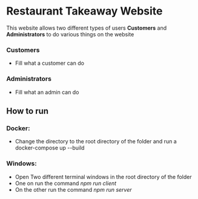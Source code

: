 # Restaurant Takeaway Website

This website allows two different types of users **Customers** and **Administrators** to do various things on the website

### Customers

- Fill what a customer can do

### Administrators

- Fill what an admin can do

## How to run

### Docker:

- Change the directory to the root directory of the folder and run a docker-compose up --build

### Windows:

- Open Two different terminal windows in the root directory of the folder
- One on run the command _npm run client_
- On the other run the command _npm run server_
